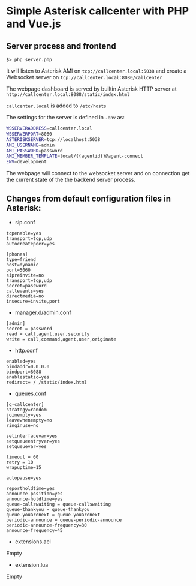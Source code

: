 # Simple Asterisk callcenter with PHP and Vue.js

## Server process and frontend

```
$> php server.php
```

It will listen to Asterisk AMI on ```tcp://callcenter.local:5038```
and create a Websocket server on ```tcp://callcenter.local:8080/callcenter```

The webpage dashboard is served by builtin Asterisk HTTP server
at ```http://callcenter.local:8088/static/index.html```

```callcenter.local``` is added to ```/etc/hosts```

The settings for the server is defined in ```.env``` as:

```bash
WSSERVERADDRESS=callcenter.local
WSSERVERPORT=8080
ASTERISKSERVER=tcp://localhost:5038
AMI_USERNAME=admin
AMI_PASSWORD=password
AMI_MEMBER_TEMPLATE=local/{{agentid}}@agent-connect
ENV=development
```

The webpage will connect to the websocket server and on connection
get the current state of the the backend server process.

## Changes from default configuration files in Asterisk:

* sip.conf

```
tcpenable=yes
transport=tcp,udp
autocreatepeer=yes

[phones]
type=friend
host=dynamic
port=5060
sipreinvite=no
transport=tcp,udp
secret=password
callevents=yes
directmedia=no
insecure=invite,port
```

* manager.d/admin.conf

```
[admin]
secret = password
read = call,agent,user,security
write = call,command,agent,user,originate
```

* http.conf

```
enabled=yes
bindaddr=0.0.0.0
bindport=8088
enablestatic=yes
redirect= / /static/index.html
```

* queues.conf

```
[q-callcenter]
strategy=random
joinempty=yes
leavewhenempty=no
ringinuse=no

setinterfacevar=yes
setqueueentryvar=yes
setqueuevar=yes

timeout = 60
retry = 10
wrapuptime=15

autopause=yes

reportholdtime=yes
announce-position=yes
announce-holdtime=yes
queue-callswaiting = queue-callswaiting
queue-thankyou = queue-thankyou
queue-youarenext = queue-youarenext
periodic-announce = queue-periodic-announce
periodic-announce-frequency=30
announce-frequency=45
```

* extensions.ael

Empty

* extension.lua

Empty
